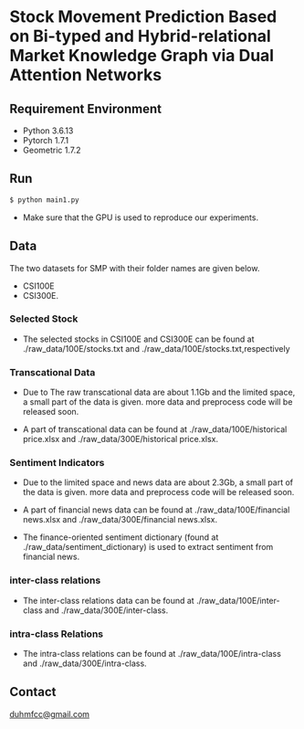 # Stock Movement Prediction Based on Bi-typed and Hybrid-relational Market Knowledge Graph via Dual Attention Networks

## Requirement Environment
- Python 3.6.13
- Pytorch 1.7.1
- Geometric 1.7.2

## Run
```sh
$ python main1.py
```
- Make sure that the GPU is used to reproduce our experiments.

## Data
The two datasets for SMP with their folder names are given below.
- CSI100E 
- CSI300E.

### Selected Stock
- The selected stocks in CSI100E and CSI300E can be found at ./raw_data/100E/stocks.txt and ./raw_data/100E/stocks.txt,respectively
 
### Transcational Data
- Due to The raw transcational data are about 1.1Gb and the limited space, a small part of the data is given. more data and preprocess code will be released soon.

- A part of transcational data can be found at ./raw_data/100E/historical price.xlsx and ./raw_data/300E/historical price.xlsx.
### Sentiment Indicators
- Due to the limited space and news data are about 2.3Gb, a small part of the data is given. more data and preprocess code will be released soon.  

- A part of financial news data can be found at ./raw_data/100E/financial news.xlsx and ./raw_data/300E/financial news.xlsx.

- The finance-oriented sentiment dictionary (found at ./raw_data/sentiment_dictionary) is used to extract sentiment from financial news.
### inter-class relations
- The inter-class relations data can be found at ./raw_data/100E/inter-class and ./raw_data/300E/inter-class. 


### intra-class Relations
- The intra-class relations can be found at ./raw_data/100E/intra-class and ./raw_data/300E/intra-class.

## Contact
duhmfcc@gmail.com
